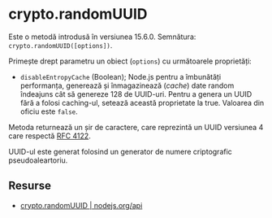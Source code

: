 # crypto.randomUUID

Este o metodă introdusă în versiunea 15.6.0.
Semnătura: `crypto.randomUUID([options])`.

Primește drept parametru un obiect (`options`) cu următoarele proprietăți:

- `disableEntropyCache` (Boolean); Node.js pentru a îmbunătăți performanța, generează și înmagazinează (*cache*) date random îndeajuns cât să genereze 128 de UUID-uri. Pentru a genera un UUID fără a folosi caching-ul, setează această proprietate la true. Valoarea din oficiu este `false`.

Metoda returnează un șir de caractere, care reprezintă un UUID versiunea 4 care respectă [RFC 4122](https://www.rfc-editor.org/rfc/rfc4122.txt).

UUID-ul este generat folosind un generator de numere criptografic pseudoaleartoriu.

## Resurse

- [crypto.randomUUID | nodejs.org/api](https://nodejs.org/api/crypto.html#crypto_crypto_randomuuid_options)

